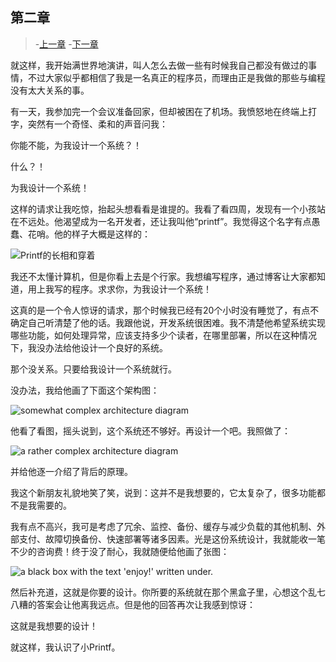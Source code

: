 ## 第二章

> -[上一章](http://codingpy.com/article/story-of-little-printf-chapter1/)
> -[下一章](http://codingpy.com/article/story-of-little-printf-chapter3/)

就这样，我开始满世界地演讲，叫人怎么去做一些有时候我自己都没有做过的事情，不过大家似乎都相信了我是一名真正的程序员，而理由正是我做的那些与编程没有太大关系的事。

有一天，我参加完一个会议准备回家，但却被困在了机场。我愤怒地在终端上打字，突然有一个奇怪、柔和的声音问我：

你能不能，为我设计一个系统？！

什么？！

为我设计一个系统！

这样的请求让我吃惊，抬起头想看看是谁提的。我看了看四周，发现有一个小孩站在不远处。他渴望成为一名开发者，还让我叫他“printf”。我觉得这个名字有点愚蠢、花哨。他的样子大概是这样的：

![Printf的长相和穿着](http://ferd.ca/static/img/printf/printf-nocover.png)

我还不太懂计算机，但是你看上去是个行家。我想编写程序，通过博客让大家都知道，用上我写的程序。求求你，为我设计一个系统！

这真的是一个令人惊讶的请求，那个时候我已经有20个小时没有睡觉了，有点不确定自己听清楚了他的话。我跟他说，开发系统很困难。我不清楚他希望系统实现哪些功能，如何处理异常，应该支持多少个读者，在哪里部署，所以在这种情况下，我没办法给他设计一个良好的系统。

那个没关系。只要给我设计一个系统就行。

没办法，我给他画了下面这个架构图：

![somewhat complex architecture diagram](http://ferd.ca/static/img/printf/arch1.png)

他看了看图，摇头说到，这个系统还不够好。再设计一个吧。我照做了：

![a rather complex architecture diagram](http://ferd.ca/static/img/printf/arch2.png)

并给他逐一介绍了背后的原理。

我这个新朋友礼貌地笑了笑，说到：这并不是我想要的，它太复杂了，很多功能都不是我需要的。

我有点不高兴，我可是考虑了冗余、监控、备份、缓存与减少负载的其他机制、外部支付、故障切换备份、快速部署等诸多因素。光是这份系统设计，我就能收一笔不少的咨询费！终于没了耐心，我就随便给他画了张图：

![a black box with the text 'enjoy!' written under.](http://ferd.ca/static/img/printf/blackbox.png)

然后补充道，这就是你要的设计。你所要的系统就在那个黑盒子里，心想这个乱七八糟的答案会让他离我远点。但是他的回答再次让我感到惊讶：

这就是我想要的设计！

就这样，我认识了小Printf。